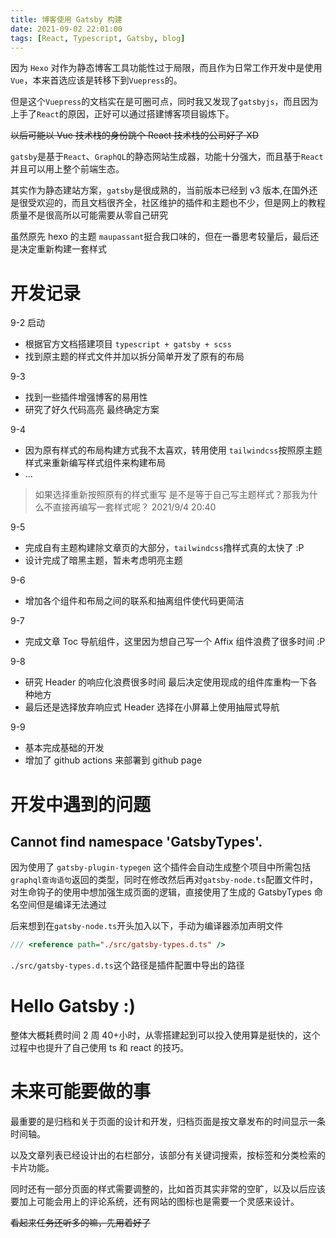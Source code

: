 ```yaml
---
title: 博客使用 Gatsby 构建
date: 2021-09-02 22:01:00
tags: [React, Typescript, Gatsby, blog]
---
```


因为 `Hexo` 对作为静态博客工具功能性过于局限，而且作为日常工作开发中是使用`Vue`，本来首选应该是转移下到`Vuepress`的。

但是这个`Vuepress`的文档实在是可圈可点，同时我又发现了`gatsbyjs`，而且因为上手了`React`的原因，正好可以通过搭建博客项目锻炼下。

<!-- more -->

~~以后可能以 Vue 技术栈的身份跳个 React 技术栈的公司好了 XD~~

`gatsby`是基于`React`、`GraphQL`的静态网站生成器，功能十分强大，而且基于`React`并且可以用上整个前端生态。

其实作为静态建站方案，`gatsby`是很成熟的，当前版本已经到 v3 版本,在国外还是很受欢迎的，而且文档很齐全，社区维护的插件和主题也不少，但是网上的教程质量不是很高所以可能需要从零自己研究

虽然原先 hexo 的主题 `maupassant`挺合我口味的，但在一番思考较量后，最后还是决定重新构建一套样式

# 开发记录

9-2 启动

- 根据官方文档搭建项目 `typescript + gatsby + scss`
- 找到原主题的样式文件并加以拆分简单开发了原有的布局

9-3

- 找到一些插件增强博客的易用性
- 研究了好久代码高亮 最终确定方案

9-4

- 因为原有样式的布局构建方式我不太喜欢，转用使用 `tailwindcss`按照原主题样式来重新编写样式组件来构建布局
- ...

> 如果选择重新按照原有的样式重写 是不是等于自己写主题样式？那我为什么不直接再编写一套样式呢？ 2021/9/4 20:40

9-5

- 完成自有主题构建除文章页的大部分，`tailwindcss`撸样式真的太快了 :P
- 设计完成了暗黑主题，暂未考虑明亮主题

9-6

- 增加各个组件和布局之间的联系和抽离组件使代码更简洁

9-7

- 完成文章 Toc 导航组件，这里因为想自己写一个 Affix 组件浪费了很多时间 :P

9-8

- 研究 Header 的响应化浪费很多时间 最后决定使用现成的组件库重构一下各种地方
- 最后还是选择放弃响应式 Header 选择在小屏幕上使用抽屉式导航

9-9

- 基本完成基础的开发
- 增加了 github actions 来部署到 github page

# 开发中遇到的问题

## Cannot find namespace 'GatsbyTypes'.

因为使用了 `gatsby-plugin-typegen` 这个插件会自动生成整个项目中所需包括`graphql查询语句`返回的类型，同时在修改然后再对`gatsby-node.ts`配置文件时，对生命钩子的使用中想加强生成页面的逻辑，直接使用了生成的 GatsbyTypes 命名空间但是编译无法通过

后来想到在`gatsby-node.ts`开头加入以下，手动为编译器添加声明文件

```ts
/// <reference path="./src/gatsby-types.d.ts" />
```

`./src/gatsby-types.d.ts`这个路径是插件配置中导出的路径

# Hello Gatsby :)

整体大概耗费时间 2 周 40+小时，从零搭建起到可以投入使用算是挺快的，这个过程中也提升了自己使用 ts 和 react 的技巧。

# 未来可能要做的事

最重要的是归档和关于页面的设计和开发，归档页面是按文章发布的时间显示一条时间轴。

以及文章列表已经设计出的右栏部分，该部分有关键词搜索，按标签和分类检索的卡片功能。

同时还有一部分页面的样式需要调整的，比如首页其实非常的空旷，以及以后应该要加上可能会用上的评论系统，还有网站的图标也是需要一个灵感来设计。

~~看起来任务还听多的嘛，先用着好了~~
